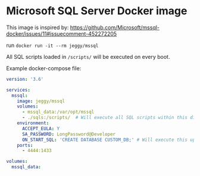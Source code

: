 # Microsoft SQL Server Docker image

This image is inspired by: https://github.com/Microsoft/mssql-docker/issues/11#issuecomment-452272205

run `docker run -it --rm jeggy/mssql`


All SQL scripts loaded in `/scripts/` will be executed on every boot.


Example docker-compose file: 
```yaml
version: '3.6'

services:
  mssql:
    image: jeggy/mssql
    volumes:
      - mssql_data:/var/opt/mssql
      - ./sqls:/scripts/  # Will execute all SQL scripts within this directory
    environment:
      ACCEPT_EULA: Y
      SA_PASSWORD: LongPassword@Developer
      ON_START_SQL: 'CREATE DATABASE CUSTOM_DB;' # Will execute this upon every boot
    ports:
      - 4444:1433

volumes:
  mssql_data:
```


